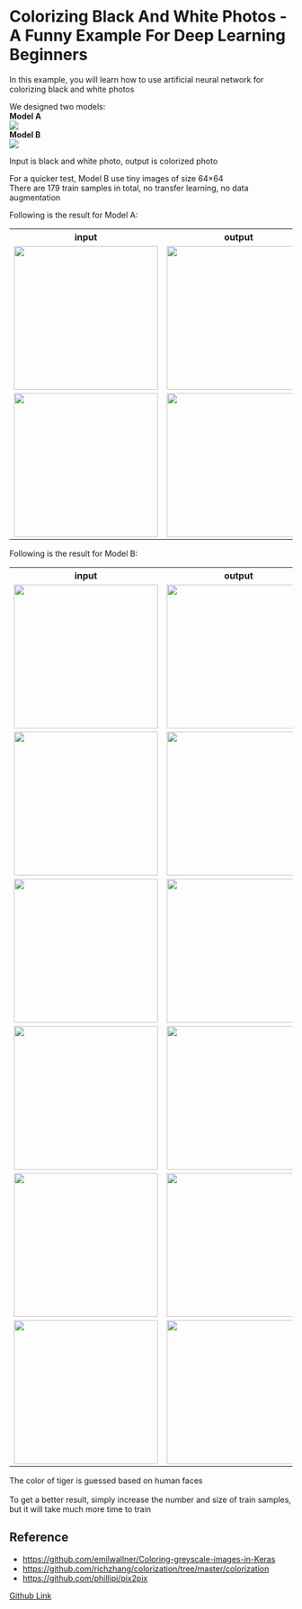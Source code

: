 Colorizing Black And White Photos - A Funny Example For Deep Learning Beginners
====
In this example, you will learn how to use artificial neural network for colorizing black and white photos

We designed two models:<br>
**Model A**
<br><img src="model_a/files/model.png" max-width="500px" /><br>
**Model B**
<br><img src="model_b/files/model.png" max-width="500px" /><br>

Input is black and white photo, output is colorized photo

For a quicker test, Model B use tiny images of size 64×64<br>
There are 179 train samples in total, no transfer learning, no data augmentation

Following is the result for Model A:
<table>
<tr><th>input</th><th>output</th></tr>	
<tr><td><img src="model_a/files/Predict/group2/chengmei.png" width="256px" /></td>
<td><img src="model_a/files/Predict/group2/output/chengmei.png" width="256px" /></td></tr>
<tr><td><img src="model_a/files/Predict/group2/leifeng.png" width="256px" /></td>
<td><img src="model_a/files/Predict/group2/output/leifeng.png" width="256px" /></td></tr>
</table>

Following is the result for Model B:
<table>
<tr><th>input</th><th>output</th></tr>	
<tr><td><img src="model_b/files/Predict/group2/64/luxun.png" width="256px" /></td>
<td><img src="model_b/files/Predict/group2/64/output/luxun.png" width="256px" /></td></tr>
<tr><td><img src="model_b/files/Predict/group2/64/chengmei.png" width="256px" /></td>
<td><img src="model_b/files/Predict/group2/64/output/chengmei.png" width="256px" /></td></tr>
<tr><td><img src="model_b/files/Predict/group2/64/leifeng.png" width="256px" /></td>
<td><img src="model_b/files/Predict/group2/64/output/leifeng.png" width="256px" /></td></tr>
<tr><td><img src="model_b/files/Predict/group2/64/marie_curie.png" width="256px" /></td>
<td><img src="model_b/files/Predict/group2/64/output/marie_curie.png" width="256px" /></td></tr>
<tr><td><img src="model_b/files/Predict/group2/64/turing.png" width="256px" /></td>
<td><img src="model_b/files/Predict/group2/64/output/turing.png" width="256px" /></td></tr>
<tr><td><img src="model_b/files/Predict/group2/64/tiger.png" width="256px" /></td>
<td><img src="model_b/files/Predict/group2/64/output/tiger.png" width="256px" /></td></tr>
</table>
The color of tiger is guessed based on human faces<br>
<br>
To get a better result, simply increase the number and size of train samples, but it will take much more time to train

<!--
Following is the result using 645 train samples:
-->

Reference
----
* https://github.com/emilwallner/Coloring-greyscale-images-in-Keras
* https://github.com/richzhang/colorization/tree/master/colorization
* https://github.com/phillipi/pix2pix

[Github Link](https://github.com/microic/niy/tree/master/examples/colorizing_photos)